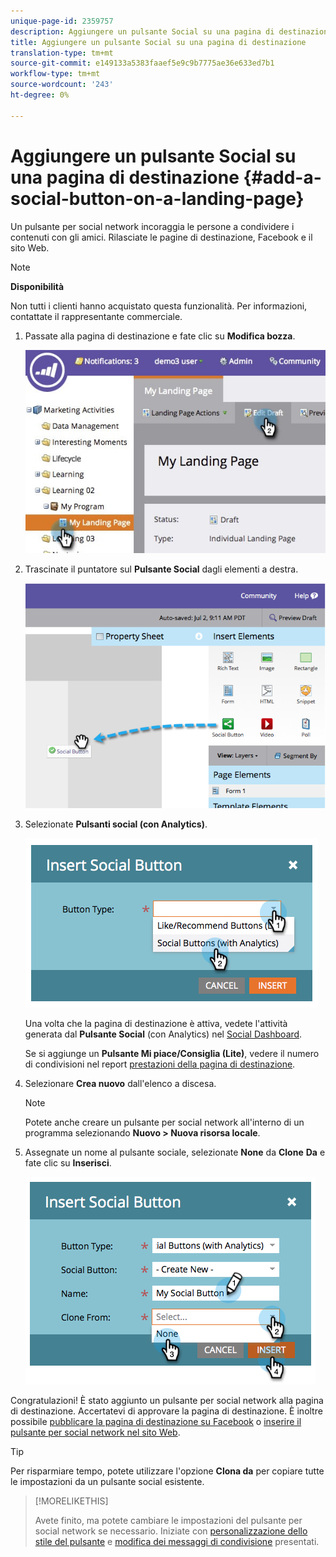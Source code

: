 ```yaml
---
unique-page-id: 2359757
description: Aggiungere un pulsante Social su una pagina di destinazione - Documenti Marketo - Documentazione prodotto
title: Aggiungere un pulsante Social su una pagina di destinazione
translation-type: tm+mt
source-git-commit: e149133a5383faaef5e9c9b7775ae36e633ed7b1
workflow-type: tm+mt
source-wordcount: '243'
ht-degree: 0%

---
```



# Aggiungere un pulsante Social su una pagina di destinazione {#add-a-social-button-on-a-landing-page}

Un pulsante per social network incoraggia le persone a condividere i contenuti con gli amici. Rilasciate le pagine di destinazione, Facebook e il sito Web.

>[!NOTE]
>
>**Disponibilità**
>
>Non tutti i clienti hanno acquistato questa funzionalità. Per informazioni, contattate il rappresentante commerciale.

1. Passate alla pagina di destinazione e fate clic su **Modifica bozza**.

   ![](assets/landingpageeditdraft.jpg)

1. Trascinate il puntatore sul **Pulsante Social** dagli elementi a destra.

   ![](assets/image2014-9-17-10-3a35-3a6.png)

1. Selezionate **Pulsanti social (con Analytics)**.

   ![](assets/image2014-9-17-10-3a35-3a13.png)

   Una volta che la pagina di destinazione è attiva, vedete l&#39;attività generata dal **Pulsante Social** (con Analytics) nel [Social Dashboard](view-social-performance.md).

   Se si aggiunge un **Pulsante Mi piace/Consiglia (Lite)**, vedere il numero di condivisioni nel report [prestazioni della pagina di destinazione](../../../../product-docs/demand-generation/landing-pages/understanding-landing-pages/landing-page-performance-report.md).

1. Selezionare **Crea nuovo** dall&#39;elenco a discesa.

   >[!NOTE]
   >
   >Potete anche creare un pulsante per social network all&#39;interno di un programma selezionando **Nuovo > Nuova risorsa locale**.

1. Assegnate un nome al pulsante sociale, selezionate **None** da **Clone** **Da** e fate clic su **Inserisci**.

   ![](assets/image2014-9-17-10-3a35-3a26.png)

Congratulazioni! È stato aggiunto un pulsante per social network alla pagina di destinazione. Accertatevi di approvare la pagina di destinazione. È inoltre possibile [pubblicare la pagina di destinazione su Facebook](../../../../product-docs/demand-generation/facebook/publish-landing-pages-to-facebook.md) o [inserire il pulsante per social network nel sito Web](deploy-social-on-your-website.md).

>[!TIP]
>
>Per risparmiare tempo, potete utilizzare l&#39;opzione **Clona da** per copiare tutte le impostazioni da un pulsante social esistente.

>[!MORELIKETHIS]
>
>Avete finito, ma potete cambiare le impostazioni del pulsante per social network se necessario. Iniziate con [personalizzazione dello stile del pulsante](../../../../product-docs/demand-generation/social/configuring-social-actions/customize-social-app-button.md) e [modifica dei messaggi di condivisione](../../../../product-docs/demand-generation/social/configuring-social-actions/configure-social-sign-up-share-flow.md) presentati.
